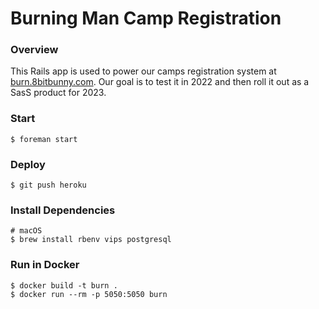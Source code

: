 # Burning Man Camp Registration

### Overview

This Rails app is used to power our camps registration system at [burn.8bitbunny.com](https://burn.8bitbunny.com/). Our goal is to test it in 2022 and then roll it out as a SasS product for 2023.

### Start

```
$ foreman start
```

### Deploy

```
$ git push heroku
```

### Install Dependencies

```
# macOS
$ brew install rbenv vips postgresql
```

### Run in Docker
```
$ docker build -t burn .
$ docker run --rm -p 5050:5050 burn
```
